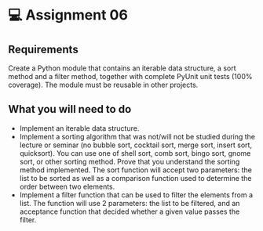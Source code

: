 # :computer: Assignment 06
## Requirements
Create a Python module that contains an iterable data structure, a sort method and a filter method, together with complete PyUnit unit tests (100% coverage). The module must be reusable in other projects.

## What you will need to do
- Implement an iterable data structure.
- Implement a sorting algorithm that was not/will not be studied during the lecture or seminar (no bubble sort, cocktail sort, merge sort, insert sort, quicksort). You can use one of shell sort, comb sort, bingo sort, gnome sort, or other sorting method. Prove that you understand the sorting method implemented. The sort function will accept two parameters: the list to be sorted as well as a comparison function used to determine the order between two elements.
- Implement a filter function that can be used to filter the elements from a list. The function will use 2 parameters: the list to be filtered, and an acceptance function that decided whether a given value passes the filter.
